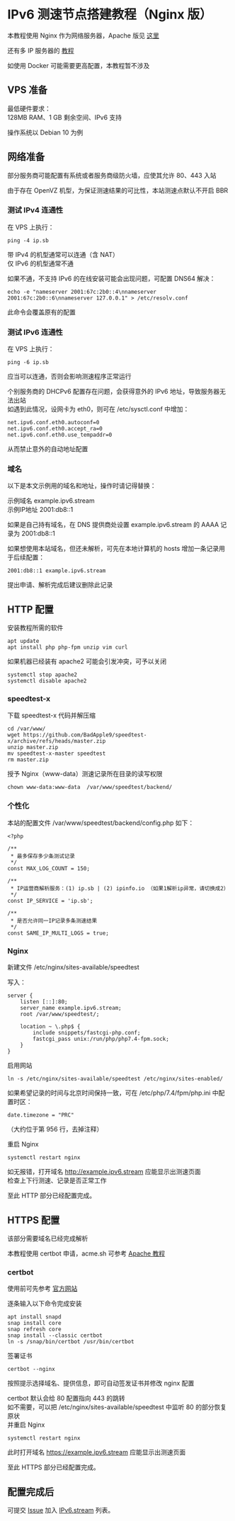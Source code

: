 # IPv6 测速节点搭建教程（Nginx 版）

本教程使用 Nginx 作为网络服务器，Apache 版见 [这里](../apache)  
  
还有多 IP 服务器的 [教程](../multi)   

如使用 Docker 可能需要更高配置，本教程暂不涉及  

## VPS 准备  


最低硬件要求：  
128MB RAM、1 GB 剩余空间、IPv6 支持  
  
操作系统以 Debian 10 为例   


## 网络准备  

部分服务商可能配置有系统或者服务商级防火墙，应使其允许 80、443 入站  

由于存在 OpenVZ 机型，为保证测速结果的可比性，本站测速点默认不开启 BBR  


### 测试 IPv4 连通性  
在 VPS 上执行：  
```
ping -4 ip.sb
```
带 IPv4 的机型通常可以连通（含 NAT）  
仅 IPv6 的机型通常不通  
  
如果不通，不支持 IPv6 的在线安装可能会出现问题，可配置 DNS64 解决：  
```
echo -e "nameserver 2001:67c:2b0::4\nnameserver 2001:67c:2b0::6\nnameserver 127.0.0.1" > /etc/resolv.conf
```
此命令会覆盖原有的配置  

### 测试 IPv6 连通性  
在 VPS 上执行：
```
ping -6 ip.sb
```  
应当可以连通，否则会影响测速程序正常运行  

个别服务商的 DHCPv6 配置存在问题，会获得意外的 IPv6 地址，导致服务器无法出站  
如遇到此情况，设网卡为 eth0，则可在 /etc/sysctl.conf 中增加：  
```
net.ipv6.conf.eth0.autoconf=0
net.ipv6.conf.eth0.accept_ra=0
net.ipv6.conf.eth0.use_tempaddr=0
```
从而禁止意外的自动地址配置  

### 域名  
以下是本文示例用的域名和地址，操作时请记得替换：  
  
示例域名    example.ipv6.stream  
示例IP地址  2001:db8::1  
  
如果是自己持有域名，在 DNS 提供商处设置 example.ipv6.stream 的 AAAA 记录为 2001:db8::1  

如果想使用本站域名，但还未解析，可先在本地计算机的 hosts 增加一条记录用于后续配置：  
```
2001:db8::1 example.ipv6.stream
```
提出申请、解析完成后建议删除此记录  


## HTTP 配置  

安装教程所需的软件

```
apt update  
apt install php php-fpm unzip vim curl
```

如果机器已经装有 apache2 可能会引发冲突，可予以关闭  

```
systemctl stop apache2
systemctl disable apache2
```


### speedtest-x
下载 speedtest-x 代码并解压缩

```
cd /var/www/
wget https://github.com/BadApple9/speedtest-x/archive/refs/heads/master.zip
unzip master.zip
mv speedtest-x-master speedtest
rm master.zip
```

授予 Nginx（www-data）测速记录所在目录的读写权限  
```
chown www-data:www-data  /var/www/speedtest/backend/
```


### 个性化

  

本站的配置文件 /var/www/speedtest/backend/config.php 如下：

```
<?php

/**
 * 最多保存多少条测试记录
 */
const MAX_LOG_COUNT = 150;

/**
 * IP运营商解析服务：(1) ip.sb | (2) ipinfo.io （如果1解析ip异常，请切换成2）
 */
const IP_SERVICE = 'ip.sb';

/**
 * 是否允许同一IP记录多条测速结果
 */
const SAME_IP_MULTI_LOGS = true;
```
   
### Nginx
新建文件 /etc/nginx/sites-available/speedtest   

写入：
```
server {
    listen [::]:80;
    server_name example.ipv6.stream;
    root /var/www/speedtest/;

    location ~ \.php$ {
        include snippets/fastcgi-php.conf;
        fastcgi_pass unix:/run/php/php7.4-fpm.sock;
    }
}
```
   
启用网站  
```
ln -s /etc/nginx/sites-available/speedtest /etc/nginx/sites-enabled/
```

如果希望记录的时间与北京时间保持一致，可在 /etc/php/7.4/fpm/php.ini 中配置时区：
```
date.timezone = "PRC"
```
（大约位于第 956 行，去掉注释）

重启 Nginx  
```
systemctl restart nginx
```

如无报错，打开域名 http://example.ipv6.stream 应能显示出测速页面  
检查上下行测速、记录是否正常工作  

至此 HTTP 部分已经配置完成。  

## HTTPS 配置
该部分需要域名已经完成解析  

本教程使用 certbot 申请，acme.sh 可参考 [Apache 教程](../apache#acmesh)   

### certbot 
使用前可先参考 [官方网站](https://certbot.eff.org/lets-encrypt/debianbuster-nginx)   

逐条输入以下命令完成安装  
```
apt install snapd
snap install core
snap refresh core
snap install --classic certbot
ln -s /snap/bin/certbot /usr/bin/certbot

```
  
  
  
签署证书  
```
certbot --nginx  
```  

按照提示选择域名、提供信息，即可自动签发证书并修改 nginx 配置   

certbot 默认会给 80 配置指向 443 的跳转  
如不需要，可以把 /etc/nginx/sites-available/speedtest 中监听 80 的部分恢复原状  
并重启 Nginx  
```
systemctl restart nginx
```

此时打开域名 https://example.ipv6.stream 应能显示出测速页面  

至此 HTTPS 部分已经配置完成。  

## 配置完成后

可提交 [Issue](https://github.com/TulvL/IPv6.stream/issues/new?assignees=&labels=&template=------.md&title=%E6%96%B0%E7%AB%99%E7%82%B9%E6%8F%90%E4%BA%A4) 加入 [IPv6.stream](https://IPv6.stream) 列表。     